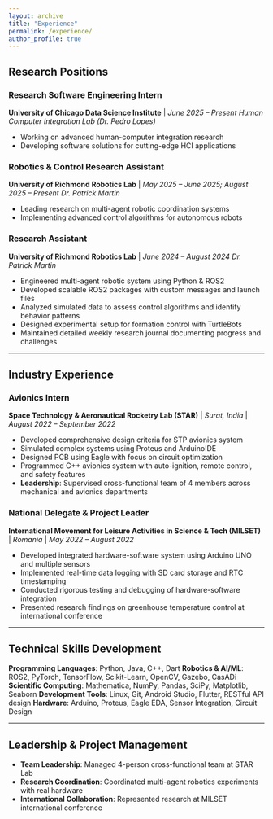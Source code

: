```yaml
---
layout: archive
title: "Experience"
permalink: /experience/
author_profile: true
---
```



## Research Positions


### Research Software Engineering Intern
**University of Chicago Data Science Institute** | *June 2025 – Present* 
*Human Computer Integration Lab (Dr. Pedro Lopes)*
- Working on advanced human-computer integration research
- Developing software solutions for cutting-edge HCI applications


### Robotics & Control Research Assistant 
**University of Richmond Robotics Lab** | *May 2025 – June 2025; August 2025 – Present* 
*Dr. Patrick Martin*
- Leading research on multi-agent robotic coordination systems
- Implementing advanced control algorithms for autonomous robots


### Research Assistant
**University of Richmond Robotics Lab** | *June 2024 – August 2024* 
*Dr. Patrick Martin*
- Engineered multi-agent robotic system using Python & ROS2
- Developed scalable ROS2 packages with custom messages and launch files
- Analyzed simulated data to assess control algorithms and identify behavior patterns
- Designed experimental setup for formation control with TurtleBots
- Maintained detailed weekly research journal documenting progress and challenges


---


## Industry Experience


### Avionics Intern
**Space Technology & Aeronautical Rocketry Lab (STAR)** | *Surat, India* | *August 2022 – September 2022*
- Developed comprehensive design criteria for STP avionics system
- Simulated complex systems using Proteus and ArduinoIDE
- Designed PCB using Eagle with focus on circuit optimization
- Programmed C++ avionics system with auto-ignition, remote control, and safety features
- **Leadership**: Supervised cross-functional team of 4 members across mechanical and avionics departments


### National Delegate & Project Leader
**International Movement for Leisure Activities in Science & Tech (MILSET)** | *Romania* | *May 2022 – August 2022*
- Developed integrated hardware-software system using Arduino UNO and multiple sensors
- Implemented real-time data logging with SD card storage and RTC timestamping
- Conducted rigorous testing and debugging of hardware-software integration
- Presented research findings on greenhouse temperature control at international conference


---


## Technical Skills Development


**Programming Languages**: Python, Java, C++, Dart 
**Robotics & AI/ML**: ROS2, PyTorch, TensorFlow, Scikit-Learn, OpenCV, Gazebo, CasADi 
**Scientific Computing**: Mathematica, NumPy, Pandas, SciPy, Matplotlib, Seaborn 
**Development Tools**: Linux, Git, Android Studio, Flutter, RESTful API design 
**Hardware**: Arduino, Proteus, Eagle EDA, Sensor Integration, Circuit Design


---


## Leadership & Project Management


- **Team Leadership**: Managed 4-person cross-functional team at STAR Lab
- **Research Coordination**: Coordinated multi-agent robotics experiments with real hardware
- **International Collaboration**: Represented research at MILSET international conference

